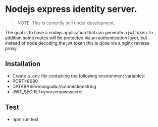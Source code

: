 # Nodejs express identity server.

> NOTE: This is currently still under development.

The goal is to have a nodejs application that can generate a jwt token.
In addition some routes will be protected via an authentication layer,
but instead of node decoding the jwt token this is done via a nginx reverse
proxy.

## Installation
- Create a .env file containing the following environment variables:
- PORT=8080
- DATABASE=mongodb://connectionstring
- JWT_SECRET=yourveryownsecret

## Test
- npm run test
